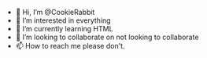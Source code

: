 - 👋 Hi, I’m @CookieRabbit
- 👀 I’m interested in everything
- 🌱 I’m currently learning HTML
- 💞️ I’m looking to collaborate on not looking to collaborate
- 📫 How to reach me please don't.

<!---
CookieRabbit/CookieRabbit is a ✨ special ✨ repository because its `README.md` (this file) appears on your GitHub profile.
You can click the Preview link to take a look at your changes.
--->
